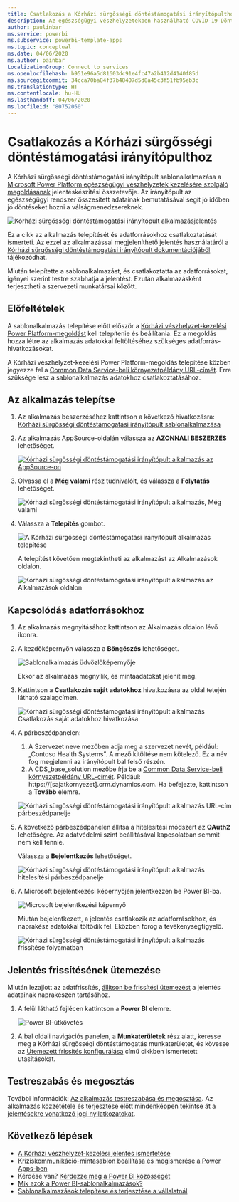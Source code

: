 ```yaml
---
title: Csatlakozás a Kórházi sürgősségi döntéstámogatási irányítópulthoz
description: Az egészségügyi vészhelyzetekben használható COVID-19 Döntéstámogatási irányítópult beszerzése, telepítése és csatlakozás az adatokhoz
author: paulinbar
ms.service: powerbi
ms.subservice: powerbi-template-apps
ms.topic: conceptual
ms.date: 04/06/2020
ms.author: painbar
LocalizationGroup: Connect to services
ms.openlocfilehash: b951e96a5d81603dc91e4fc47a2b412d4140f85d
ms.sourcegitcommit: 34cca70ba84f37b48407d5d8a45c3f51fb95eb3c
ms.translationtype: HT
ms.contentlocale: hu-HU
ms.lasthandoff: 04/06/2020
ms.locfileid: "80752050"
---
```

# <a name="connect-to-the-hospital-emergency-response-decision-support-dashboard"></a>Csatlakozás a Kórházi sürgősségi döntéstámogatási irányítópulthoz
A Kórházi sürgősségi döntéstámogatási irányítópult sablonalkalmazása a [Microsoft Power Platform egészségügyi vészhelyzetek kezelésére szolgáló megoldásának](https://powerapps.microsoft.com/blog/emergency-response-solution-a-microsoft-power-platform-solution-for-healthcare-emergency-response/) jelentéskészítési összetevője. Az irányítópult az egészségügyi rendszer összesített adatainak bemutatásával segít jó időben jó döntéseket hozni a válságmenedzsereknek.

![Kórházi sürgősségi döntéstámogatási irányítópult alkalmazásjelentés](media/service-connect-to-health-emergency-response/service-health-emergency-response-app-report.png)

Ez a cikk az alkalmazás telepítését és adatforrásokhoz csatlakoztatását ismerteti. Az ezzel az alkalmazással megjeleníthető jelentés használatáról a [Kórházi sürgősségi döntéstámogatási irányítópult dokumentációjából](https://docs.microsoft.com/powerapps/sample-apps/emergency-response/deploy-configure#view-the-power-bi-dashboard) tájékozódhat.

Miután telepítette a sablonalkalmazást, és csatlakoztatta az adatforrásokat, igényei szerint testre szabhatja a jelentést. Ezután alkalmazásként terjesztheti a szervezeti munkatársai között.

## <a name="prerequisites"></a>Előfeltételek

A sablonalkalmazás telepítése előtt először a [Kórházi vészhelyzet-kezelési Power Platform-megoldást](https://docs.microsoft.com/powerapps/sample-apps/emergency-response/deploy-configure) kell telepítenie és beállítania. Ez a megoldás hozza létre az alkalmazás adatokkal feltöltéséhez szükséges adatforrás-hivatkozásokat.

A Kórházi vészhelyzet-kezelési Power Platform-megoldás telepítése közben jegyezze fel a [Common Data Service-beli környezetpéldány URL-címét](https://docs.microsoft.com/powerapps/sample-apps/emergency-response/deploy-configure#publish-the-power-bi-dashboard). Erre szüksége lesz a sablonalkalmazás adatokhoz csatlakoztatásához.

## <a name="install-the-app"></a>Az alkalmazás telepítse

1. Az alkalmazás beszerzéséhez kattintson a következő hivatkozásra: [Kórházi sürgősségi döntéstámogatási irányítópult sablonalkalmazása](https://appsource.microsoft.com/en-us/product/power-bi/pbi-contentpacks.powerapps_healthcare)

1. Az alkalmazás AppSource-oldalán válassza az [**AZONNALI BESZERZÉS**](https://appsource.microsoft.com/en-us/product/power-bi/pbi-contentpacks.powerapps_healthcare) lehetőséget.

    [![Kórházi sürgősségi döntéstámogatási irányítópult alkalmazás az AppSource-on](media/service-connect-to-health-emergency-response/service-health-emergency-response-app-appsource-get-it-now.png)](https://appsource.microsoft.com/en-us/product/power-bi/pbi-contentpacks.powerapps_healthcare)

1. Olvassa el a **Még valami** rész tudnivalóit, és válassza a **Folytatás** lehetőséget.

    ![Kórházi sürgősségi döntéstámogatási irányítópult alkalmazás, Még valami](media/service-connect-to-health-emergency-response/service-health-emergency-response-1-more-thing.png)

1. Válassza a **Telepítés** gombot. 

    ![A Kórházi sürgősségi döntéstámogatási irányítópult alkalmazás telepítése](media/service-connect-to-health-emergency-response/service-health-emergency-response-select-install.png)

    A telepítést követően megtekintheti az alkalmazást az Alkalmazások oldalon.

   ![Kórházi sürgősségi döntéstámogatási irányítópult alkalmazás az Alkalmazások oldalon](media/service-connect-to-health-emergency-response/service-health-emergency-response-app-apps-page-icon.png)

## <a name="connect-to-data-sources"></a>Kapcsolódás adatforrásokhoz

1. Az alkalmazás megnyitásához kattintson az Alkalmazás oldalon lévő ikonra.

1. A kezdőképernyőn válassza a **Böngészés** lehetőséget.

   ![Sablonalkalmazás üdvözlőképernyője](media/service-connect-to-health-emergency-response/service-health-emergency-response-app-splash-screen.png)

   Ekkor az alkalmazás megnyílik, és mintaadatokat jelenít meg.

1. Kattintson a **Csatlakozás saját adatokhoz** hivatkozásra az oldal tetején látható szalagcímen.

   ![Kórházi sürgősségi döntéstámogatási irányítópult alkalmazás Csatlakozás saját adatokhoz hivatkozása](media/service-connect-to-health-emergency-response/service-health-emergency-response-app-connect-data.png)

1. A párbeszédpanelen:
   1. A Szervezet neve mezőben adja meg a szervezet nevét, például: „Contoso Health Systems”. A mező kitöltése nem kötelező. Ez a név fog megjelenni az irányítópult bal felső részén.
   1. A CDS_base_solution mezőbe írja be a [Common Data Service-beli környezetpéldány URL-címét](https://docs.microsoft.com/powerapps/sample-apps/emergency-response/deploy-configure#publish-the-power-bi-dashboard). Például: https://[sajatkornyezet].crm.dynamics.com. Ha befejezte, kattintson a **Tovább** elemre.

   ![Kórházi sürgősségi döntéstámogatási irányítópult alkalmazás URL-cím párbeszédpanelje](media/service-connect-to-health-emergency-response/service-health-emergency-response-app-url-dialog.png)

1. A következő párbeszédpanelen állítsa a hitelesítési módszert az **OAuth2** lehetőségre. Az adatvédelmi szint beállításával kapcsolatban semmit nem kell tennie.

   Válassza a **Bejelentkezés** lehetőséget.

   ![Kórházi sürgősségi döntéstámogatási irányítópult alkalmazás hitelesítési párbeszédpanelje](media/service-connect-to-health-emergency-response/service-health-emergency-response-app-authentication-dialog.png)

1. A Microsoft bejelentkezési képernyőjén jelentkezzen be Power BI-ba.

   ![Microsoft bejelentkezési képernyő](media/service-connect-to-health-emergency-response/service-health-emergency-response-app-microsoft-login.png)

   Miután bejelentkezett, a jelentés csatlakozik az adatforrásokhoz, és naprakész adatokkal töltődik fel. Eközben forog a tevékenységfigyelő.

   ![Kórházi sürgősségi döntéstámogatási irányítópult alkalmazás frissítése folyamatban](media/service-connect-to-health-emergency-response/service-health-emergency-response-app-refresh-monitor.png)

## <a name="schedule-report-refresh"></a>Jelentés frissítésének ütemezése

Miután lezajlott az adatfrissítés, [állítson be frissítési ütemezést](../refresh-scheduled-refresh.md) a jelentés adatainak naprakészen tartásához.

1. A felül látható fejlécen kattintson a **Power BI** elemre.

   ![Power BI-útkövetés](media/service-connect-to-health-emergency-response/service-health-emergency-response-app-powerbi-breadcrumb.png)

1. A bal oldali navigációs panelen, a **Munkaterületek** rész alatt, keresse meg a Kórházi sürgősségi döntéstámogatás munkaterületet, és kövesse az [Ütemezett frissítés konfigurálása](../refresh-scheduled-refresh.md) című cikkben ismertetett utasításokat.

## <a name="customize-and-share"></a>Testreszabás és megosztás

További információk: [Az alkalmazás testreszabása és megosztása](../service-template-apps-install-distribute.md#customize-and-share-the-app). Az alkalmazás közzététele és terjesztése előtt mindenképpen tekintse át a [jelentésekre vonatkozó jogi nyilatkozatokat](../create-reports/sample-covid-19-us.md#disclaimers).

## <a name="next-steps"></a>Következő lépések
* [A Kórházi vészhelyzet-kezelési jelentés ismertetése](https://docs.microsoft.com/powerapps/sample-apps/emergency-response/deploy-configure#view-the-power-bi-dashboard)
* [Kríziskommunikáció-mintasablon beállítása és megismerése a Power Apps-ben](https://docs.microsoft.com/powerapps/maker/canvas-apps/sample-crisis-communication-app)
* Kérdése van? [Kérdezze meg a Power BI közösségét](https://community.powerbi.com/)
* [Mik azok a Power BI-sablonalkalmazások?](../service-template-apps-overview.md)
* [Sablonalkalmazások telepítése és terjesztése a vállalatnál](../service-template-apps-install-distribute.md)

